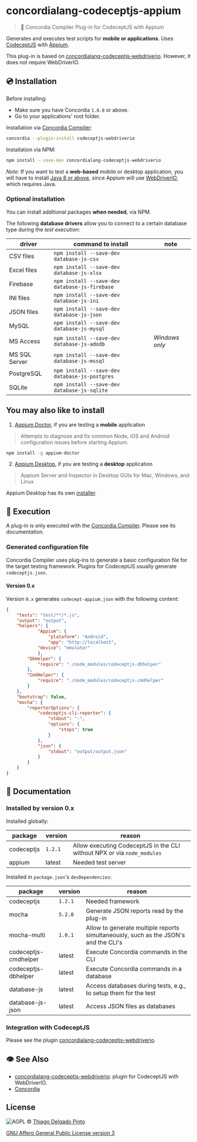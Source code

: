 # concordialang-codeceptjs-appium

> 🔌 Concordia Compiler Plug-in for CodeceptJS with Appium

Generates and executes test scripts for **mobile or applications**. Uses [CodeceptJS](https://codecept.io) with [Appium](http://appium.io).

This plug-in is based on [concordialang-codeceptjs-webdriverio](https://github.com/thiagodp/concordialang-codeceptjs-webdriverio). However, it does not require WebDriverIO.


## 💿 Installation

Before installing:
- Make sure you have Concordia `1.0.0` or above.
- Go to your applications' root folder.

Installation via [Concordia Compiler](https://github.com/thiagodp/concordialang):

```bash
concordia --plugin-install codeceptjs-webdriverio
```

Installation via NPM:

```bash
npm install --save-dev concordialang-codeceptjs-webdriverio
```

*Note*: If you want to test a **web-based** mobile or desktop application, you will have to install [Java 8 or above](https://www.java.com/download/), since Appium will use [WebDriverIO](http://webdriver.io), which requires Java.

### Optional installation

You can install additional packages **when needed**, via NPM.

The following **database drivers** allow you to connect to a certain database type during the *test execution*:

| driver        | command to install                            | note           |
| ------------- | --------------------------------------------- | -------------- |
| CSV files     | `npm install --save-dev database-js-csv`      |                |
| Excel files   | `npm install --save-dev database-js-xlsx`     |                |
| Firebase      | `npm install --save-dev database-js-firebase` |                |
| INI files     | `npm install --save-dev database-js-ini`      |                |
| JSON files    | `npm install --save-dev database-js-json`     |                |
| MySQL         | `npm install --save-dev database-js-mysql`    |                |
| MS Access     | `npm install --save-dev database-js-adodb`    | *Windows only* |
| MS SQL Server | `npm install --save-dev database-js-mssql`    |                |
| PostgreSQL    | `npm install --save-dev database-js-postgres` |                |
| SQLite        | `npm install --save-dev database-js-sqlite`   |                |

## You may also like to install

1. [Appium Doctor](https://github.com/appium/appium-doctor), if you are testing a **mobile** application
> Attempts to diagnose and fix common Node, iOS and Android configuration issues before starting Appium.
```bash
npm install -g appium-doctor
```

2. [Appium Desktop](https://github.com/appium/appium-desktop/), if you are testing a **desktop** application
> Appium Server and Inspector in Desktop GUIs for Mac, Windows, and Linux

Appium Desktop has its own [installer](https://github.com/appium/appium-desktop/releases/).


## 🚀 Execution

A plug-in is only executed with the [Concordia Compiler](https://github.com/thiagodp/concordialang). Please see its documentation.

### Generated configuration file

Concordia Compiler uses plug-ins to generate a basic configuration file for the target testing framework. Plugins for CodeceptJS usually generate `codeceptjs.json`.

#### Version 0.x

Version `0.x` generates `codecept-appium.json` with the following content:

```json
{
	"tests": "test/**/*.js",
	"output": "output",
	"helpers": {
    		"Appium": {
      			"plataform": "Android",
      			"app": "http://localhost",
			"device": "emulator"
    		},
		"DbHelper": {
			"require": "./node_modules/codeceptjs-dbhelper"
		},
		"CmdHelper": {
			"require": "./node_modules/codeceptjs-cmdhelper"
		}
	},
	"bootstrap": false,
	"mocha": {
		"reporterOptions": {
			"codeceptjs-cli-reporter": {
				"stdout": "-",
				"options": {
					"steps": true
				}
			},
			"json": {
				"stdout": "output/output.json"
			}
		}
	}
}
```

## 📖 Documentation

### Installed by version 0.x

Installed globally:

| package             | version  | reason                                                                  |
| ------------------- | -------- | ----------------------------------------------------------------------- |
| codeceptjs          | `1.2.1`  | Allow executing CodeceptJS in the CLI without NPX or via `node_modules` |
| appium              | latest   | Needed test server                                                      |

Installed in `package.json`'s `devDependencies`:

| package              | version | reason                                                                              |
| -------------------- | ------- | ----------------------------------------------------------------------------------- |
| codeceptjs           | `1.2.1` | Needed framework                                                                    |
| mocha                | `5.2.0` | Generate JSON reports read by the plug-in                                           |
| mocha-multi          | `1.0.1` | Allow to generate multiple reports simultaneously, such as the JSON's and the CLI's |
| codeceptjs-cmdhelper | latest  | Execute Concordia commands in the CLI                                               |
| codeceptjs-dbhelper  | latest  | Execute Concordia commands in a database                                            |
| database-js          | latest  | Access databases during tests, e.g., to setup them for the test                     |
| database-js-json     | latest  | Access JSON files as databases                                                      |

### Integration with CodeceptJS

Please see the plugin [concordialang-codeceptjs-webdriverio](https://github.com/thiagodp/concordialang-codeceptjs-webdriverio#integration-with-codeceptjs).


## 👁 See Also

- [concordialang-codeceptjs-webdriverio](https://github.com/thiagodp/concordialang-codeceptjs-webdriverio): plugin for CodeceptJS with WebDriverIO.
- [Concordia](https://github.com/thiagodp/concordialang)

## License

![AGPL](https://www.gnu.org/graphics/agplv3-88x31.png) © [Thiago Delgado Pinto](https://github.com/thiagodp)

[GNU Affero General Public License version 3](LICENSE.txt)
